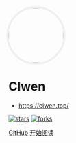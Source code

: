 <img src="https://picx1.zhimg.com/80/v2-c344d6388e0de407c8c61b88c066a25e_720w.webp?source=1940ef5c" style="
    border-style: none;
    width: 128px;
    height: auto;
    display: inline-block;
    border-radius: 100%;
    box-shadow: 0 0 0 0.3618em rgba(0,0,0,0.05);
    margin: 0 auto;
    transition: all ease 0.4s;
    cursor: pointer;"/>

# Clwen

- https://clwen.top/
  

[![stars](https://badgen.net/github/stars/seelly/seelly.github.io?icon=github&color=4ab8a1)](https://github.com/seelly/seelly.github.io) [![forks](https://badgen.net/github/forks/seelly/seelly.github.io?icon=github&color=4ab8a1)](https://github.com/seelly/seelly.github.io) 

[GitHub](<https://github.com/seelly/seelly.github.io>)
[开始阅读](README.md)
